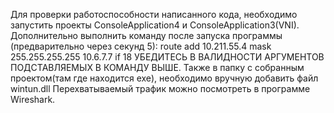Для проверки работоспособности написанного кода, необходимо запустить проекты ConsoleApplication4 и ConsoleApplication3(VNI).
Дополнительно выполнить команду после запуска программы (предварительно через секунд 5): route add 10.211.55.4 mask 255.255.255.255 10.6.7.7 if 18
УБЕДИТЕСЬ В ВАЛИДНОСТИ АРГУМЕНТОВ ПОДСТАВЛЯЕМЫХ В КОМАНДУ ВЫШЕ. 
Также в папку с собранным проектом(там где находится exe), необходимо вручную добавить файл wintun.dll
Перехватываемый трафик можно посмотреть в программе Wireshark.